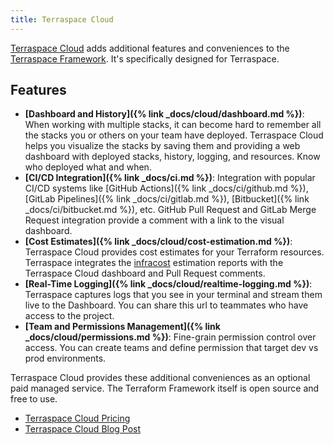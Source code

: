 ```yaml
---
title: Terraspace Cloud
---
```


[Terraspace Cloud](https://app.terraspace.cloud) adds additional features and conveniences to the [Terraspace Framework](https://terraspace.cloud). It's specifically designed for Terraspace.

## Features

* **[Dashboard and History]({% link _docs/cloud/dashboard.md %})**: When working with multiple stacks, it can become hard to remember all the stacks you or others on your team have deployed.  Terraspace Cloud helps you visualize the stacks by saving them and providing a web dashboard with deployed stacks, history, logging, and resources. Know who deployed what and when.
* **[CI/CD Integration]({% link _docs/ci.md %})**: Integration with popular CI/CD systems like [GitHub Actions]({% link _docs/ci/github.md %}), [GitLab Pipelines]({% link _docs/ci/gitlab.md %}), [Bitbucket]({% link _docs/ci/bitbucket.md %}), etc. GitHub Pull Request and GitLab Merge Request integration provide a comment with a link to the visual dashboard.
* **[Cost Estimates]({% link _docs/cloud/cost-estimation.md %})**: Terraspace Cloud provides cost estimates for your Terraform resources. Terraspace integrates the [infracost](https://www.infracost.io/) estimation reports with the Terraspace Cloud dashboard and Pull Request comments.
* **[Real-Time Logging]({% link _docs/cloud/realtime-logging.md %})**: Terraspace captures logs that you see in your terminal and stream them live to the Dashboard. You can share this url to teammates who have access to the project.
* **[Team and Permissions Management]({% link _docs/cloud/permissions.md %})**: Fine-grain permission control over access. You can create teams and define permission that target dev vs prod environments.

Terraspace Cloud provides these additional conveniences as an optional paid managed service. The Terraform Framework itself is open source and free to use.

* [Terraspace Cloud Pricing](https://app.terraspace.cloud/pricing)
* [Terraspace Cloud Blog Post](https://blog.boltops.com/2022/06/10/terraspace-cloud/)
